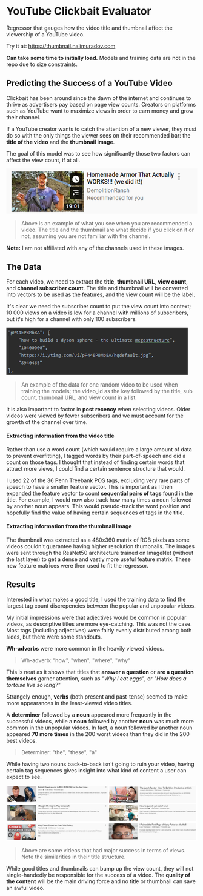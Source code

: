 # YouTube Clickbait Evaluator

Regressor that gauges how the video title and thumbnail affect the viewership of a YouTube video.

Try it at: https://thumbnail.nalimuradov.com

**Can take some time to initially load.**
Models and training data are not in the repo due to size constraints.

##  Predicting the Success of a YouTube Video

Clickbait has been around since the dawn of the internet and continues to thrive as advertisers pay based on page view counts. Creators on platforms such as YouTube want to maximize views in order to earn money and grow their channel. 

If a YouTube creator wants to catch the attention of a new viewer, they must do so with the only things the viewer sees on their recommended bar: the **title of the video** and the **thumbnail image**. 

The goal of this model was to see how significantly those two factors can affect the view count, if at all.

![alt text](https://github.com/nalimuradov/Video-View-Predictor/blob/master/images/sample_video.png "Sample recommended video")

>Above is an example of what you see when you are recommended a video. The title and the thumbnail are what decide if you click on it or not, assuming you are not familiar with the channel.

**Note:** I am not affiliated with any of the channels used in these images.



## The Data

For each video, we need to extract the **title**, **thumbnail URL**, **view count**, and **channel subscriber count**.
The title and thumbnail will be converted into vectors to be used as the features, and the view count will be the label. 

It's clear we need the subscriber count to put the view count into context; 10 000 views on a video is low for a channel with millions of subscribers, but it's high for a channel with only 100 subscribers. 

![alt text](https://github.com/nalimuradov/Video-View-Predictor/blob/master/images/sample_data.png "Sample data for a video")

>An example of the data for one random video to be used when training the models; the video_id as the key followed by the title, sub count, thumbnail URL, and view count in a list.

It is also important to factor in **post recency** when selecting videos. Older videos were viewed by fewer subscribers and we must account for the growth of the channel over time.

#### Extracting information from the video title

Rather than use a word count (which would require a large amount of data to prevent overfitting), I tagged words by their part-of-speech and did a count on those tags. I thought that instead of finding certain words that attract more views, I could find a certain sentence structure that would.

I used 22 of the 36 Penn Treebank POS tags, excluding very rare parts of speech to have a smaller feature vector. This is important as I then expanded the feature vector to count **sequential pairs of tags** found in the title. For example, I would now also track how many times a noun followed by another noun appears. This would pseudo-track the word position and hopefully find the value of having certain sequences of tags in the title.

#### Extracting information from the thumbnail image

The thumbnail was extracted as a 480x360 matrix of RGB pixels as some videos couldn't guarantee having higher resolution thumbnails. The images were sent through the ResNet50 architecture trained on ImageNet (without the last layer) to get a dense and vastly more useful feature matrix. These new feature matrices were then used to fit the regressor.



## Results

Interested in what makes a good title, I used the training data to find the largest tag count discrepencies between the popular and unpopular videos. 

My initial impressions were that adjectives would be common in popular videos, as descriptive titles are more eye-catching.
This was not the case. Most tags (including adjectives) were fairly evenly distributed among both sides, but there were some standouts.

**Wh-adverbs** were more common in the heavily viewed videos. 
> Wh-adverb: "how", "when", "where", "why"

This is neat as it shows that titles that **answer a question** or **are a question themselves** garner attention, such as *"Why I eat eggs"*, or *"How does a tortoise live so long?"*

Strangely enough, **verbs** (both present and past-tense) seemed to make more appearances in the least-viewed video titles.

A **determiner** followed by a **noun** appeared more frequently in the successful videos, while a **noun** followed by another **noun** was much more common in the unpopular videos. In fact, a noun followed by another noun appeared **70 more times** in the 200 worst videos than they did in the 200 best videos.

> Determiner: "the", "these", "a"

While having two nouns back-to-back isn't going to ruin your video, having certain tag sequences gives insight into what kind of content a user can expect to see. 

![alt text](https://github.com/nalimuradov/Video-View-Predictor/blob/master/images/successful_videos.png "Successful videos")
> Above are some videos that had major success in terms of views. Note the similarities in their title structure.

While good titles and thumbnails can bump up the view count, they will not single-handedly be responsible for the success of a video. The **quality of the content** will be the main driving force and no title or thumbnail can save an awful video.
